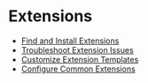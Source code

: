 # Extensions

* [Find and Install Extensions](/20BuildingWebsites/30Extensions/10FindAndInstallExtensions/Index.md)
* [Troubleshoot Extension Issues](/20BuildingWebsites/30Extensions/40TroubleshootExtensionIssues/Index.md)
* [Customize Extension Templates](/20BuildingWebsites/30Extensions/30CustomizeExtensionTemplates/Index.md)
* [Configure Common Extensions](/20BuildingWebsites/30Extensions/20ConfigureCommonExtensions/Index.md)
